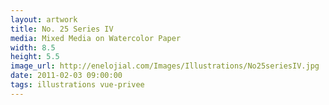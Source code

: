 ```yaml
---
layout: artwork
title: No. 25 Series IV
media: Mixed Media on Watercolor Paper
width: 8.5
height: 5.5
image_url: http://enelojial.com/Images/Illustrations/No25seriesIV.jpg
date: 2011-02-03 09:00:00
tags: illustrations vue-privee
---
```

